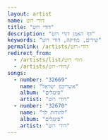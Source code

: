 ```yaml
---
layout: artist
name: דודי רוט
title: "דודי רוט"
description: "דף האמן דודי רוט"
keywords: "שירים, מוזיקה, דודי רוט"
permalink: /artists/דודי-רוט
redirect_from:
  - /artists/list/דודי רוט
  - /artists/דודי-רוט/
songs:
  - number: "32669"
    name: "אשריכם ישראל"
    album: "סינגלים"
    artist: "דודי רוט"
  - number: "32670"
    name: "להודות לך"
    album: "סינגלים"
    artist: "דודי רוט"
---
```

